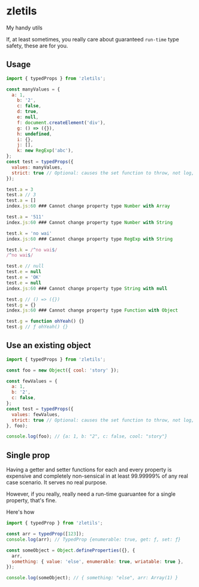 # zletils
My handy utils



If, at least sometimes, you really care about guaranteed `run-time` type safety, these are for you.

## Usage
```javascript
import { typedProps } from 'zletils';

const manyValues = {
  a: 1,
    b: '2',
    c: false,
    d: true,
    e: null,
    f: document.createElement('div'),
    g: () => ({}),
    h: undefined,
    i: {},
    j: [],
    k: new RegExp('abc'),
};
const test = typedProps({
  values: manyValues,
  strict: true // Optional: causes the set function to throw, not log, en error on incorrect assignment attempts
});

test.a = 3
test.a // 3
test.a = []
index.js:60 ### Cannot change property type Number with Array

test.a = '511'
index.js:60 ### Cannot change property type Number with String

test.k = 'no wai'
index.js:60 ### Cannot change property type RegExp with String

test.k = /^no wai$/
/^no wai$/

test.e // null
test.e = null
test.e = 'OK'
test.e = null
index.js:60 ### Cannot change property type String with null

test.g // () => ({})
test.g = {}
index.js:60 ### Cannot change property type Function with Object

test.g = function ohYeah() {}
test.g // ƒ ohYeah() {}
```

## Use an existing object
```javascript
import { typedProps } from 'zletils';

const foo = new Object({ cool: 'story' });

const fewValues = {
  a: 1,
  b: '2',
  c: false,
};
const test = typedProps({
  values: fewValues,
  strict: true // Optional: causes the set function to throw, not log, en error on incorrect assignment attempts
}, foo);

console.log(foo); // {a: 1, b: "2", c: false, cool: "story"}
```

## Single prop
Having a getter and setter functions for each and every property is expensive and completely non-sensical in at least 99.99999% of any real case scenario. It serves no real purpose.

However, if you really, really need a run-time guaruantee for a single property, that's fine.

Here's how
```javascript
import { typedProp } from 'zletils';

const arr = typedProp([123]);
console.log(arr); // TypedProp {enumerable: true, get: ƒ, set: ƒ}

const someObject = Object.defineProperties({}, {
  arr,
  something: { value: 'else', enumerable: true, wriatable: true },
});

console.log(someObject); // { something: "else", arr: Array(1) }
```